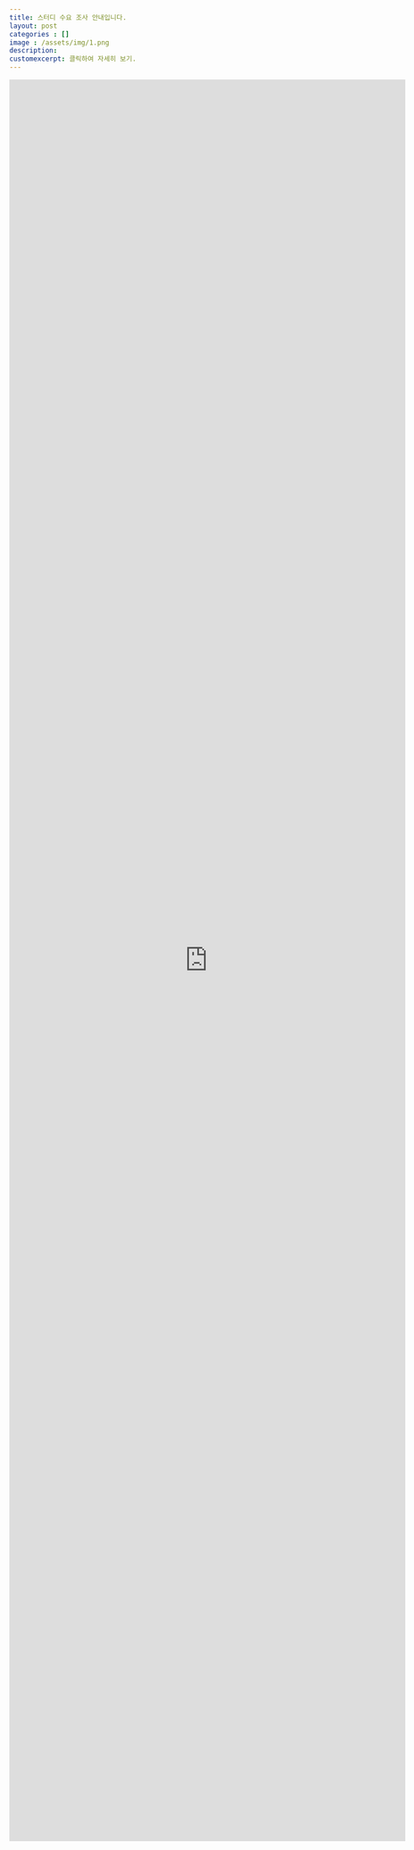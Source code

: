 ```yaml
---
title: 스터디 수요 조사 안내입니다.
layout: post   
categories : []
image : /assets/img/1.png
description: 
customexcerpt: 클릭하여 자세히 보기.
---
```


<style>
  iframe {
    width: 710px;
    height: 3160px;
  }
  @media only screen and (max-width: 600px) {
    iframe {
      width: 370px;
    }
  }
</style>

<iframe src="https://docs.google.com/forms/d/e/1FAIpQLSevQV4Yk9bfSDF_9fqUBwxOZHelruyA4lhGWArZY8_QNflGxQ/viewform?embedded=true" width="710" height="3100" frameborder="0" marginheight="0" marginwidth="0">
로드 중…
</iframe>
